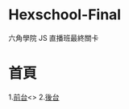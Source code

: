 # Hexschool-Final
六角學院 JS 直播班最終關卡
# 首頁
1.[前台](https://chen9818.github.io/javascript-final-homework/client-side/main.html)<>
2.[後台](https://chen9818.github.io/javascript-final-homework/server-side/admin.html)
